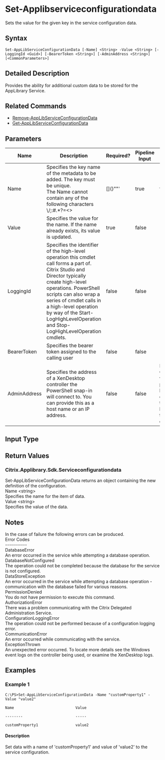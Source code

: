 ﻿
# Set-Applibserviceconfigurationdata
Sets the value for the given key in the service configuration data.
## Syntax
```
Set-AppLibServiceConfigurationData [-Name] <String> -Value <String> [-LoggingId <Guid>] [-BearerToken <String>] [-AdminAddress <String>] [<CommonParameters>]
```
## Detailed Description
Provides the ability for additional custom data to be stored for the AppLibrary Service.


## Related Commands

* [Remove-AppLibServiceConfigurationData](./Remove-AppLibServiceConfigurationData/)
* [Get-AppLibServiceConfigurationData](./Get-AppLibServiceConfigurationData/)
## Parameters
| Name   | Description | Required? | Pipeline Input | Default Value |
| --- | --- | --- | --- | --- |
| Name | Specifies the key name of the metadata to be added.  The key must be unique.<br>The Name cannot contain any of the following characters \\/;:#.\*?=&lt;&gt;|\[\]()""' | true | false |  |
| Value | Specifies the value for the name.  If the name already exists, its value is updated. | true | false |  |
| LoggingId | Specifies the identifier of the high-level operation this cmdlet call forms a part of. Citrix Studio and Director typically create high-level operations. PowerShell scripts can also wrap a series of cmdlet calls in a high-level operation by way of the Start-LogHighLevelOperation and Stop-LogHighLevelOperation cmdlets. | false | false |  |
| BearerToken | Specifies the bearer token assigned to the calling user | false | false |  |
| AdminAddress | Specifies the address of a XenDesktop controller the PowerShell snap-in will connect to. You can provide this as a host name or an IP address. | false | false | Localhost. Once a value is provided by any cmdlet, this value becomes the default. |

## Input Type

### 

## Return Values

### Citrix.Applibrary.Sdk.Serviceconfigurationdata
Set-AppLibServiceConfigurationData returns an object containing the new definition of the configuration.<br>    Name &lt;string&gt;<br>        Specifies the name for the item of data.<br>    Value &lt;string&gt;<br>        Specifies the value of the data.
## Notes
In the case of failure the following errors can be produced.<br>    Error Codes<br>    -----------<br>    DatabaseError<br>        An error occurred in the service while attempting a database operation.<br>    DatabaseNotConfigured<br>        The operation could not be completed because the database for the service is not configured.<br>    DataStoreException<br>        An error occurred in the service while attempting a database operation - communication with the database failed for various reasons.<br>    PermissionDenied<br>        You do not have permission to execute this command.<br>    AuthorizationError<br>        There was a problem communicating with the Citrix Delegated Administration Service.<br>    ConfigurationLoggingError<br>        The operation could not be performed because of a configuration logging error.<br>    CommunicationError<br>        An error occurred while communicating with the service.<br>    ExceptionThrown<br>        An unexpected error occurred.  To locate more details see the Windows event logs on the controller being used, or examine the XenDesktop logs.
## Examples

### Example 1
```
C:\PS>Set-AppLibServiceConfigurationData -Name "customProperty1" -Value "value2"

Name                            Value

--------                        -----

customProperty1                 value2
```
#### Description
Set data with a name of 'customProperty1' and value of 'value2' to the service configuration.
